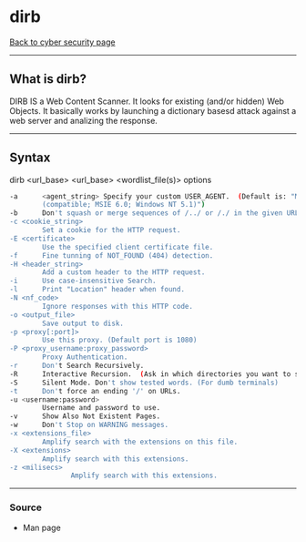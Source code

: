 # dirb
[Back to cyber security page](index.md)
- --
## What is dirb?
DIRB IS a Web Content Scanner. It looks for existing (and/or hidden) Web Objects. It basically works by launching a dictionary basesd attack against a web server and analizing the response.
- --
## Syntax
dirb <url_base> <url_base> <wordlist_file(s)> options
```bash
-a 		<agent_string> Specify your custom USER_AGENT.  (Default is: "Mozilla/4.0
		(compatible; MSIE 6.0; Windows NT 5.1)")
-b      Don't squash or merge sequences of /../ or /./ in the given URL.
-c <cookie_string>
        Set a cookie for the HTTP request.
-E <certificate>
        Use the specified client certificate file.
-f      Fine tunning of NOT_FOUND (404) detection.
-H <header_string>
        Add a custom header to the HTTP request.
-i      Use case-insensitive Search.
-l      Print "Location" header when found.
-N <nf_code>
        Ignore responses with this HTTP code.
-o <output_file>
        Save output to disk.
-p <proxy[:port]>
        Use this proxy. (Default port is 1080)
-P <proxy_username:proxy_password>
        Proxy Authentication.
-r      Don't Search Recursively.
-R      Interactive Recursion.  (Ask in which directories you want to scan)
-S      Silent Mode. Don't show tested words. (For dumb terminals)
-t      Don't force an ending '/' on URLs.
-u <username:password>
        Username and password to use.
-v      Show Also Not Existent Pages.
-w      Don't Stop on WARNING messages.
-x <extensions_file>
        Amplify search with the extensions on this file.
-X <extensions>
        Amplify search with this extensions.
-z <milisecs>
               Amplify search with this extensions.
```
- --
### Source
- Man page